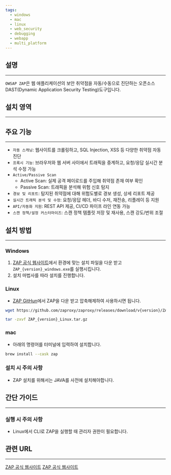 ```yaml
---
tags:
  - windows
  - mac
  - linux
  - web_security
  - debugging
  - webapp
  - multi_platform
---
```

## 설명
---
`OWSAP ZAP`은 웹 애플리케이션의 보안 취약점을 자동/수동으로 진단하는 오픈소스 DAST(Dynamic Application Security Testing)도구입니다.

## 설치 영역
---


## 주요 기능
---
- `자동 스캐닝`: 웹사이트를 크롤링하고, SQL Injection, XSS 등 다양한 취약점 자동 진단
- `프록시 기능`: 브라우저와 웹 서버 사이에서 트래픽을 중계하고, 요청/응답 실시간 분석 수정 가능
- `Active/Passive Scan`
	- Active Scan: 실제 공격 페이로드를 주입해 취약점 존재 여부 확인
	- Passive Scan: 트래픽을 분석해 위험 신호 탐지
- `경보 및 리포트`: 탐지된 취약점에 대해 위험도별로 경보 생성, 상세 리포트 제공
- `실시간 트래픽 분석 및 수정`: 요청/응답 헤더, 바디 수저, 재전송, 리플레이 등 지원
- `API/자동화 지원`: REST API 제공, CI/CD 파이프 라인 연동 가능
- `스캔 정책/설정 커스터마이즈`: 스캔 정책 템플릿 저장 및 재사용, 스캔 강도/번위 조절

## 설치 방법
---
### Windows
1. [ZAP 공식 웹사이트](https://www.zaproxy.org/)에서 환경에 맞는 설치 파일을 다운 받고 `ZAP_{version}_windows.exe`를 실행시킵니다.
2. 설치 마법사를 따라 설치를 진행합니다.

### Linux
- [ZAP GitHun](https://github.com/zaproxy/zaproxy)에서 ZAP을 다운 받고 압축해제하여 사용하시면 됩니다.
```sh
wget https://github.com/zaproxy/zaproxy/releases/download/v{version}/ZAP_{version}_Linux.tar.gz

tar -zxvf ZAP_{version}_Linux.tar.gz
```

### mac
- 아래의 명령어를 터미널에 입력하여 설치합니다.
```sh
brew install --cask zap
```

### 설치 시 주의 사항
- ZAP 설치를 위해서는 JAVA를 사전에 설치해야합니다.

## 간단 가이드
---
### 실행 시 주의 사항
- Linux에서 CLI로 ZAP을 실행할 때 관리자 권한이 필요합니다.

## 관련 URL
---
[ZAP 공식 웹사이트](https://www.zaproxy.org/)
[ZAP 공식 웹사이트](https://www.zaproxy.org/)
